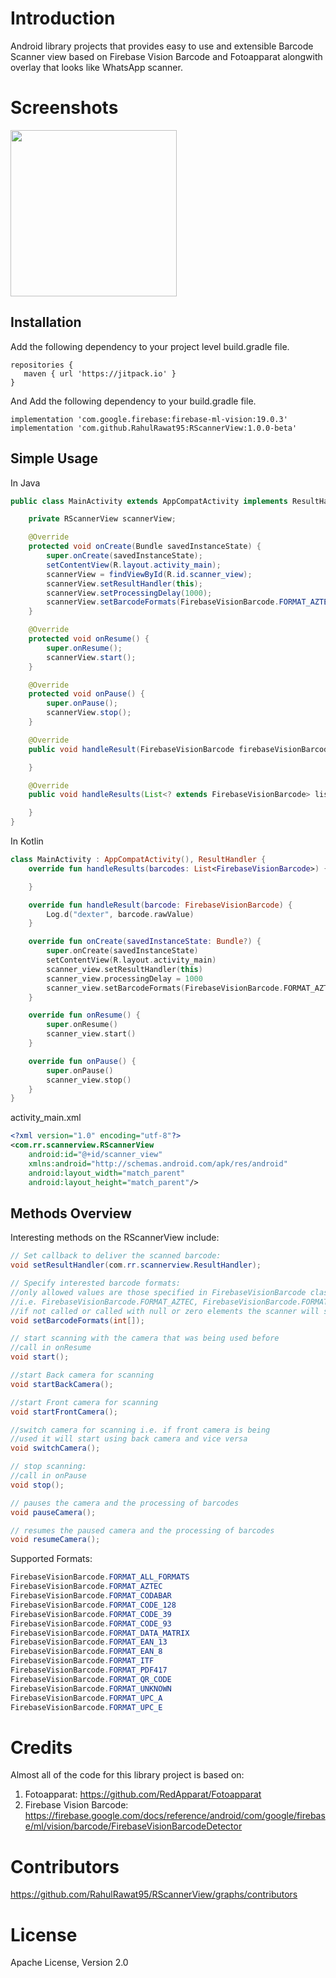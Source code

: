 Introduction
============

Android library projects that provides easy to use and extensible Barcode Scanner view based on Firebase Vision Barcode and Fotoapparat alongwith overlay that looks like WhatsApp scanner.

Screenshots
===========
<img src="https://raw.githubusercontent.com/RahulRawat95/RScannerView/master/screenshots/screenshot1.gif" width="266">

Installation
------------

Add the following dependency to your project level build.gradle file.

```
repositories {
   maven { url 'https://jitpack.io' }
}
```

And Add the following dependency to your build.gradle file.

```
implementation 'com.google.firebase:firebase-ml-vision:19.0.3'
implementation 'com.github.RahulRawat95:RScannerView:1.0.0-beta'
```

Simple Usage
------------

In Java

```java
public class MainActivity extends AppCompatActivity implements ResultHandler {

    private RScannerView scannerView;

    @Override
    protected void onCreate(Bundle savedInstanceState) {
        super.onCreate(savedInstanceState);
        setContentView(R.layout.activity_main);
        scannerView = findViewById(R.id.scanner_view);
        scannerView.setResultHandler(this);
        scannerView.setProcessingDelay(1000);
        scannerView.setBarcodeFormats(FirebaseVisionBarcode.FORMAT_AZTEC, FirebaseVisionBarcode.FORMAT_DATA_MATRIX);
    }

    @Override
    protected void onResume() {
        super.onResume();
        scannerView.start();
    }

    @Override
    protected void onPause() {
        super.onPause();
        scannerView.stop();
    }

    @Override
    public void handleResult(FirebaseVisionBarcode firebaseVisionBarcode) {

    }

    @Override
    public void handleResults(List<? extends FirebaseVisionBarcode> list) {

    }
}

```

In Kotlin

```kotlin
class MainActivity : AppCompatActivity(), ResultHandler {
    override fun handleResults(barcodes: List<FirebaseVisionBarcode>) {

    }

    override fun handleResult(barcode: FirebaseVisionBarcode) {
        Log.d("dexter", barcode.rawValue)
    }

    override fun onCreate(savedInstanceState: Bundle?) {
        super.onCreate(savedInstanceState)
        setContentView(R.layout.activity_main)
        scanner_view.setResultHandler(this)
        scanner_view.processingDelay = 1000
        scanner_view.setBarcodeFormats(FirebaseVisionBarcode.FORMAT_AZTEC, FirebaseVisionBarcode.FORMAT_DATA_MATRIX)
    }

    override fun onResume() {
        super.onResume()
        scanner_view.start()
    }

    override fun onPause() {
        super.onPause()
        scanner_view.stop()
    }
}

```

activity_main.xml
```xml
<?xml version="1.0" encoding="utf-8"?>
<com.rr.scannerview.RScannerView
    android:id="@+id/scanner_view"
    xmlns:android="http://schemas.android.com/apk/res/android"
    android:layout_width="match_parent"
    android:layout_height="match_parent"/>

```

Methods Overview
--------------


Interesting methods on the RScannerView include:

```java
// Set callback to deliver the scanned barcode:
void setResultHandler(com.rr.scannerview.ResultHandler);

// Specify interested barcode formats:
//only allowed values are those specified in FirebaseVisionBarcode class
//i.e. FirebaseVisionBarcode.FORMAT_AZTEC, FirebaseVisionBarcode.FORMAT_DATA_MATRIX etc.
//if not called or called with null or zero elements the scanner will scan for all Barcode Formats
void setBarcodeFormats(int[]);

// start scanning with the camera that was being used before
//call in onResume
void start();

//start Back camera for scanning
void startBackCamera();

//start Front camera for scanning
void startFrontCamera();

//switch camera for scanning i.e. if front camera is being
//used it will start using back camera and vice versa
void switchCamera();

// stop scanning:
//call in onPause
void stop();

// pauses the camera and the processing of barcodes
void pauseCamera();

// resumes the paused camera and the processing of barcodes
void resumeCamera();
```

Supported Formats:

```java
FirebaseVisionBarcode.FORMAT_ALL_FORMATS
FirebaseVisionBarcode.FORMAT_AZTEC
FirebaseVisionBarcode.FORMAT_CODABAR
FirebaseVisionBarcode.FORMAT_CODE_128
FirebaseVisionBarcode.FORMAT_CODE_39
FirebaseVisionBarcode.FORMAT_CODE_93
FirebaseVisionBarcode.FORMAT_DATA_MATRIX
FirebaseVisionBarcode.FORMAT_EAN_13
FirebaseVisionBarcode.FORMAT_EAN_8
FirebaseVisionBarcode.FORMAT_ITF
FirebaseVisionBarcode.FORMAT_PDF417
FirebaseVisionBarcode.FORMAT_QR_CODE
FirebaseVisionBarcode.FORMAT_UNKNOWN
FirebaseVisionBarcode.FORMAT_UPC_A
FirebaseVisionBarcode.FORMAT_UPC_E
```

Credits
=======

Almost all of the code for this library project is based on:

1. Fotoapparat: https://github.com/RedApparat/Fotoapparat
2. Firebase Vision Barcode: https://firebase.google.com/docs/reference/android/com/google/firebase/ml/vision/barcode/FirebaseVisionBarcodeDetector

Contributors
============

https://github.com/RahulRawat95/RScannerView/graphs/contributors

License
=======
Apache License, Version 2.0